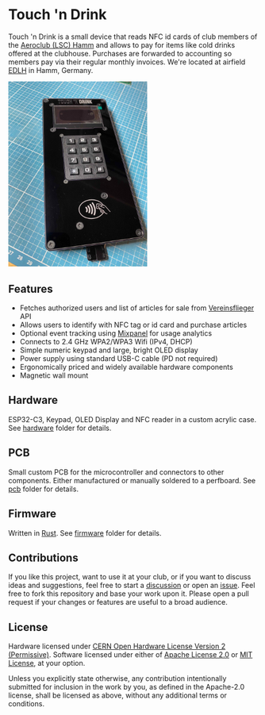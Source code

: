 # Touch 'n Drink

Touch 'n Drink is a small device that reads NFC id cards of club members of the [Aeroclub (LSC) Hamm][LSC Hamm] and allows to pay for items like cold drinks offered at the clubhouse. Purchases are forwarded to accounting so members pay via their regular monthly invoices. We're located at airfield [EDLH] in Hamm, Germany.

<img alt="Assembled device" src="images/device-assembled.jpg" style="width: 20em;" />

## Features

- Fetches authorized users and list of articles for sale from [Vereinsflieger] API
- Allows users to identify with NFC tag or id card and purchase articles
- Optional event tracking using [Mixpanel] for usage analytics
- Connects to 2.4 GHz WPA2/WPA3 Wifi (IPv4, DHCP)
- Simple numeric keypad and large, bright OLED display
- Power supply using standard USB-C cable (PD not required)
- Ergonomically priced and widely available hardware components
- Magnetic wall mount

## Hardware

ESP32-C3, Keypad, OLED Display and NFC reader in a custom acrylic case. See [hardware] folder for details.

## PCB

Small custom PCB for the microcontroller and connectors to other components. Either manufactured or manually soldered to a perfboard. See [pcb] folder for details.

## Firmware

Written in [Rust]. See [firmware] folder for details.

## Contributions

If you like this project, want to use it at your club, or if you want to discuss ideas and suggestions, feel free to start a [discussion][discussions] or open an [issue][issues]. Feel free to fork this repository and base your work upon it. Please open a pull request if your changes or features are useful to a broad audience.

## License

Hardware licensed under [CERN Open Hardware License Version 2 (Permissive)]. Software licensed under either of [Apache License 2.0] or [MIT License], at your option.

Unless you explicitly state otherwise, any contribution intentionally submitted for inclusion in the work by you, as defined in the Apache-2.0 license, shall be licensed as above, without any additional terms or conditions.

[hardware]: ./hardware
[firmware]: ./firmware
[pcb]: ./pcb

[discussions]: https://github.com/zargony/touch-n-drink/discussions
[issues]: https://github.com/zargony/touch-n-drink/issues

[Apache License 2.0]: https://opensource.org/license/apache-2-0
[CERN Open Hardware License Version 2 (Permissive)]: https://opensource.org/license/cern-ohl-p
[EDLH]: https://skyvector.com/airport/EDLH/Hamm-Lippewiesen-Airport
[LSC Hamm]: https://flugplatz-hamm.de
[MIT License]: https://opensource.org/license/mit
[Mixpanel]: https://mixpanel.com
[Rust]: https://www.rust-lang.org
[Vereinsflieger]: https://www.vereinsflieger.de
